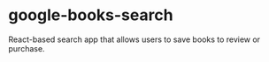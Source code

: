 # google-books-search
React-based search app that allows users to save books to review or purchase.
